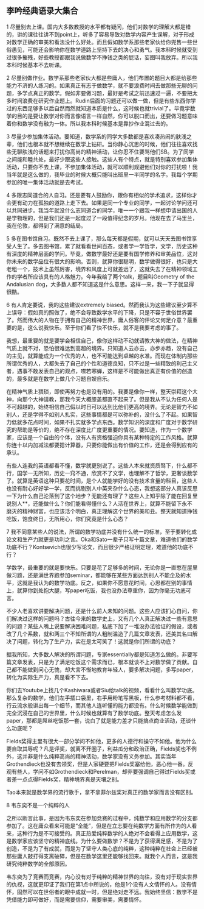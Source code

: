 ## 李吟经典语录大集合

1 尽量别去上课。国内大多数教授的水平都有疑问，他们对数学的理解大都是错的，讲的课往往讲不到point上，听多了容易导致对数学内容产生误解，对于形成对数学正确的审美和看法没什么好处。而且假如数学系那些老家伙给你兜售一些世俗愚见，可能还会影响你在数学道路上坚持下去的决心和勇气。我本科时候就受到过很多摧残，好些教授都跟我说做数学不挣钱之类的屁话，妄图叫我放弃。所以我本科时候基本不去听课。

2 尽量别做作业。数学系那些老家伙大都是些庸人，他们布置的题目大都是给那些能力不济的人练习的。如果真正有志于做数学，就不要浪费时间去做那些无聊的问题，多学点真正的数学。假如非要做习题，最好是考试之前迅速过一遍，不要把太多时间浪费在研究作业题上。Rudin后面的习题还可以做一做，但是有些东西你学过的东西足够多以后自然而然就知道本质是什么，这时候也就trivial了。毕竟学数学的目的是要让数学对你而言像语言一样自然，你可以脱口而出，还要做习题意味着你和数学没有融为一体。所以我本科时候基本是靠抄作业混过去的。

3 尽量少参加集体活动。要知道，数学系的同学大多数都是喜欢凑热闹的肤浅之辈，他们也根本就不想继续在数学上钻研。当你静心沉思的时候，他们往往喜欢找些无聊肤浅的话题来打扰你高尚的精神活动，让你忍不住要骂他们SB。为了同学之间能和睦共处，最好少跟这些人接触。这些人有个特点，就是特别喜欢参加集体活动，只要你不去上课，不参加集体活动，就可以顺利规避他们对你的打扰啦！我当年就是这么做的，我毕业的时候大概只能叫出班里一半同学的名字。我每个学期参加的唯一集体活动就是去考试。

4 多跟志同道合的人自习。还是要有人鼓励你，跟你有相似的学术追求，这样你才会更有动力在孤独的道路上走下去。如果是同一个专业的同学，一起讨论学问还可以共同进步。我当年就没什么志同道合的同学，唯一一个跟我一样想申请出国的人是学物理的，但是我们还是一起度过了一段值得纪念的岁月。他现在去了马里兰，我在伦敦，都得到了满意的结局。

5 多在图书馆自习。既然不去上课了，那么每天都是假期，就可以天天去图书馆享受人生了。多去图书馆，累了就看看世间百态，或者学一学哲学，文学，历史这种有深度的精神层面的学问。毕竟，做数学最好还是要有国学修养和审美品位，这对你未来的数学品位有很大的影响。否则，就算你很聪明，数学做得很好，也只是大老粗一个，技术上虽然厉害，境界和风度上可就差远了，这就失去了在精神领域工作的学者所应该具有的人格魅力。今年我给了两个talk，题目叫Geometry of the Andalusian dog，大多数人都不知道这是什么意思。这样一来，我一下子就显得很酷。

6 有人肯定要说，我的这些建议extremely biased。然而我认为这些建议至少算不上误导：假如真的照做了，绝不会导致数学水平的下降，只是不容于世俗世界罢了。然而伟大的人物在于拥有自己的精神世界，庸人俗客的评论又何足介意？最重要的是，这么说我快乐。至于你们看了快不快乐，就不是我要考虑的事了。

我想，最重要的就是要学会相信自己，像你这样动不动就请教大神的做法，在精神气质上就不对，恐怕很难达到高超的境界。只知道人云亦云，亦步亦趋，没有自己的主见，就算能成为一个优秀的人，也不可能达到卓越的水准。而现在体制内那些所谓优秀的人，大都失去了自己的个性和道德良知，只不过是一些精致的利己主义者，遇事不敢发表自己的观点，噤若寒蝉，这样是不可能做出真正有价值的创造的，最多就是在数学上做几个习题自娱自乐。

在精神气质上猥琐，即使再努力也是没有用的。我要是像你一样，整天崇拜这个大神，向那个大神请教，那我今天大概膝盖都直不起来了。但是我从不认为任何人是不可超越的，始终相信自己假以时日可以达到比他们更高的境界。无论是智力不如别人，还是学得不如别人扎实，这些事情都是可以弥补的，没什么了不起。如果智力低就多花点时间，如果不扎实就多学点东西。数学知识的深度和广度对于数学研究的帮助是等价的，绝不存在深度比广度更重要的情况。要知道，作为一个数学家，应该是一个自由的个体，没有人有资格强迫你具有某种特定的工作风格。就算你连十以内加减法都要摁计算器，只要你能做出有价值的工作，还是会得到应有的承认。

有些人连我的英语都看不懂，数学就更别说了。这些人本来就资质驽下，什么都不行，国学一无所知，历史一窍不通，欣赏不了文学，也理解不了哲学，更奢谈数学了。就算是英语这种只要花时间，是个人就能学好的没有技术含量的科目，这些人也没有耐心好好学一学，反而挑剔别人中英夹杂什么心态，我想这部分人真该反思一下为什么自己沦落到了这个地步？无能还有理了？这些人上知乎除了能在回复里说别人**，还能做什么？你们能看得懂什么？人活在世界上，就算不能留下永不磨灭的精神财富，也应该活个明白，真正理解这个世界的美和丑。整天就知道挣钱吃饭，饱食终日，无所用心，你们究竟是什么心态？

7 我不同意某些人的说法，所谓的数学功底并没有什么统一的标准，至于要转化成论文和生产力就更是功利之言。Oka和Sato一辈子只写十篇文章，难道他们的数学功底不行？Kontsevich也很少写论文，而且很少严格证明定理，难道他的功底不行？

学数学，最重要的就是要快乐。只要是花了足够多的时间，无论你是一直憋在屋里做习题，还是满世界跑参加seminar，都能够在某些方面达到别人不能企及的水平，这就是我认为的数学功底。反之，如果你不愿意花时间，心思都在别的事情上，就算你到处抱大腿，写paper吃饭，我也没办法尊重你，因为你毫无功底可言。

不少人老喜欢讲要解决问题，还是什么前人未知的问题。这些人应该扪心自问，你们解决过这样的问题吗？古往今来的数学史上，又有几个人真正解决过一些有意思的问题？某些人嘴上说要解决困难问题，私底下加了一堆没办法验证的假设，或者改了几个系数，就和两三个不知所谓的人粗制滥造了几篇文章发表，还美其名曰解决了问题，转化为了生产力，实在是太可笑了！这就是你们所谓的功底？

据我所知，大多数人解决的所谓问题，专家essentially都是知道怎么做的。非要写篇文章发表，只是为了满足吃饭这个需求而已，根本就谈不上对数学做了贡献。自己都不能做到问心无愧，却大言不惭地教育年轻人，要多解决问题，多写paper，转化为实际生产力，真是看不下去。

你们去Youtube上找几个Kashiwara或者Siu给talk的视频，看看什么叫数学功底。那么复杂的数学，他们左手插口袋里，右手用粉笔写黑板，什么参考材料都不看，行云流水般讲出每一个细节，而其他人连听懂的能力都没有。什么时候数学能做到完全沉浸在自己的世界里，什么时候也就算有了数学功底。整天考虑怎么发paper，那都是屌丝吃饭那一套，说白了就是能力差才只能搞点商业活动，还谈什么功底呢？

Fields奖得主里有很大一部分学问不如他，更多的人德行和操守不如他。他为什么要自取其辱呢？凡是评奖，就离不开圈子，利益瓜分和政治正确，Fields奖也不例外，这并非是什么纯粹高尚的精神活动，数学家没有义务参加。其实当年Grothendieck也没有去领奖，但是人家硬要把Fields奖塞给他，恶心他一番。反观有些人，学问不如Grothendieck和Perelman，却非要强调自己得过Fields奖或者差一点点得Fields奖，精神境界真是天壤之别。

Tao本来就是数学界的流行歌手，拿不拿菲尔兹奖对真正的数学家而言没有区别。

8 韦东奕不是一个纯粹的人

之所以断言此事，是因为韦东奕在参加竞赛的过程中，纯数学和应用数学的分支都参加了。这在庸众看来可能是“全能”，但是在立志要在纯数学方面有所作为的人看来，这种行为是不可接受的。真正热爱纯粹数学的人绝对不会看得上应用数学，这是数学家应该坚守的精神底线。为什么要做数学？不是为了获得满足感，不是为了创造，不是为了有成就，而是为了坚守人类心底的纯粹，这种纯粹在社会上已经被那些庸人敲打得支离破碎，但是在数学这里还能够找回来。就我个人而言，这是我研究纯粹数学的全部原因。

韦东奕为了竞赛而竞赛，内心没有对于纯粹的精神世界的向往，没有对于现实世界的仇视，这就更印证了我们在第1点中所说的，他是1个没有人文情怀的人。没有情怀，固然可以在世俗者的眼中成就一时，但是绝对走不远。我始终坚信：数学不是凭借能力即可做好，而是需要信仰，需要审美，需要情怀。
